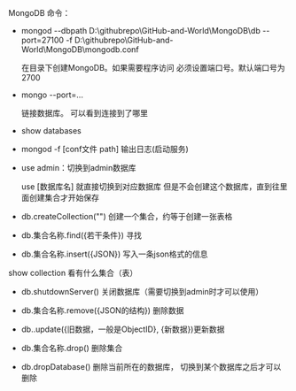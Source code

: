 MongoDB 命令：

- mongod --dbpath D:\githubrepo\GitHub-and-World\MongoDB\db --port=27100 -f D:\githubrepo\GitHub-and-World\MongoDB\mongodb.conf

  在目录下创建MongoDB。如果需要程序访问 必须设置端口号。默认端口号为2700

- mongo --port=...

  链接数据库。 可以看到连接到了哪里

- show databases

- mongod -f [conf文件 path] 输出日志(启动服务)

- use admin：切换到admin数据库

  use [数据库名] 就直接切换到对应数据库 但是不会创建这个数据库，直到往里面创建集合才开始保存

- db.createCollection("")
  创建一个集合，约等于创建一张表格

- db.集合名称.find({若干条件}) 寻找

- db.集合名称.insert({JSON}) 写入一条json格式的信息

show collection 看有什么集合（表）

- db.shutdownServer() 关闭数据库（需要切换到admin时才可以使用）

- db.集合名称.remove({JSON的结构}) 删除数据

- db..update({旧数据，一般是ObjectID}, {新数据})更新数据

- db.集合名称.drop() 删除集合

- db.dropDatabase() 删除当前所在的数据库， 切换到某个数据库之后才可以删除
